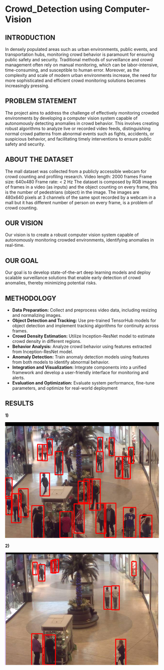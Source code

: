 # Crowd_Detection using Computer-Vision

## INTRODUCTION

In densely populated areas such as urban environments, public events, and transportation hubs, monitoring crowd behavior is paramount for ensuring public safety and security. Traditional methods of surveillance and crowd management often rely on manual monitoring, which can be labor-intensive, time-consuming, and susceptible to human error. Moreover, as the complexity and scale of modern urban environments increase, the need for more sophisticated and efficient crowd monitoring solutions becomes increasingly pressing.

## PROBLEM STATEMENT

The project aims to address the challenge of effectively monitoring crowded environments by developing a computer vision system capable of autonomously detecting anomalies in crowd behavior. This involves creating robust algorithms to analyze live or recorded video feeds, distinguishing normal crowd patterns from abnormal events such as fights, accidents, or suspicious behavior, and facilitating timely interventions to ensure public safety and security.

## ABOUT THE DATASET

The mall dataset was collected from a publicly accessible webcam for crowd counting and profiling research.
Video length: 2000 frames
Frame size: 640x480
Frame rate: < 2 Hz The dataset is composed by RGB images of frames in a video (as inputs) and the object counting on every frame, this is the number of pedestrians (object) in the image. The images are 480x640 pixels at 3 channels of the same spot recorded by a webcam in a mall but it has different number of person on every frame, is a problem of crowd counting.

## OUR VISION

Our vision is to create a robust computer vision system capable of autonomously monitoring crowded environments, identifying anomalies in real-time.

## OUR GOAL

Our goal is to develop state-of-the-art deep learning models and deploy scalable surveillance solutions that enable early detection of crowd anomalies, thereby minimizing potential risks.

## METHODOLOGY

- **Data Preparation:** Collect and preprocess video data, including resizing and normalizing images.
- **Object Detection and Tracking:** Use pre-trained TensorHub models for object detection and implement tracking algorithms for continuity across frames.
- **Crowd Density Estimation:** Utilize Inception-ResNet model to estimate crowd density in different regions.
- **Behavior Analysis:** Analyze crowd behavior using features extracted from Inception-ResNet model.
- **Anomaly Detection:** Train anomaly detection models using features from both models to identify abnormal behavior.
- **Integration and Visualization:** Integrate components into a unified framework and develop a user-friendly interface for monitoring and alerts.
- **Evaluation and Optimization:** Evaluate system performance, fine-tune parameters, and optimize for real-world deployment

## RESULTS

**1)** 

![img_1](https://github.com/ananya2285/Computer-Vision_Crowd_Detection/blob/5e8b7df9b94937b07dcd17ca57359cc48fd06e1d/Results/crowd%202.png)

**2)**

![imag_2](https://github.com/ananya2285/Computer-Vision_Crowd_Detection/blob/eaf76ef0b67262e66f0e27e7d92131574318034f/Results/crowd_1.png)
